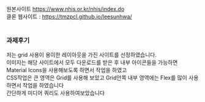 원본사이트 https://www.nhis.or.kr/nhis/index.do<br>
클론 웹사이트 : https://tmzpcl.github.io/leesunhwa/<br><br>



<h3>과제후기</h3>
저는 grid 사용이 용이한 레이아웃을 가진 사이트를 선정하였습니다.<br>
이미지는 해당 사이트에서 모두 다운로드를 받은 후 내부 아이콘들을 가능하면 Material  Icons을 사용해보도록 하면서 작업을 하였고<br>
CSS작업은 큰 영역은 Grid를 사용해 보았고 Grid안쪽 내부 영역에는 Flex를 많이 사용하면서 작업을 하였습니다<br>
간단하게 미디어 쿼리도 사용하여보았습니다<br>

